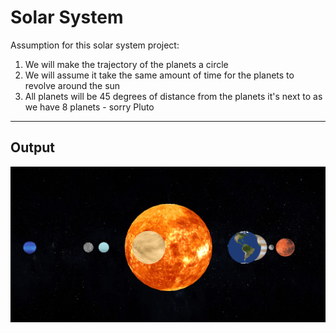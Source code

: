 # Solar System

Assumption for this solar system project:
1. We will make the trajectory of the planets a circle
2. We will assume it take the same amount of time for the planets to revolve around the sun
3. All planets will be 45 degrees of distance from the planets it's next to as we have 8 planets - sorry Pluto

------

## Output

![alt text](https://github.com/nikitapxtel/solar_system/blob/master/photos/solar-system.png "Solar System Output")
